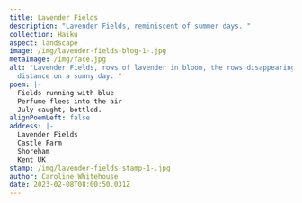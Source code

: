 ```yaml
---
title: Lavender Fields
description: "Lavender Fields, reminiscent of summer days. "
collection: Haiku
aspect: landscape
image: /img/lavender-fields-blog-1-.jpg
metaImage: /img/face.jpg
alt: "Lavender Fields, rows of lavender in bloom, the rows disappearing into the
  distance on a sunny day. "
poem: |-
  Fields running with blue
  Perfume flees into the air
  July caught, bottled.
alignPoemLeft: false
address: |-
  Lavender Fields
  Castle Farm
  Shoreham
  Kent UK
stamp: /img/lavender-fields-stamp-1-.jpg
author: Caroline Whitehouse
date: 2023-02-08T08:00:50.031Z
---
```

